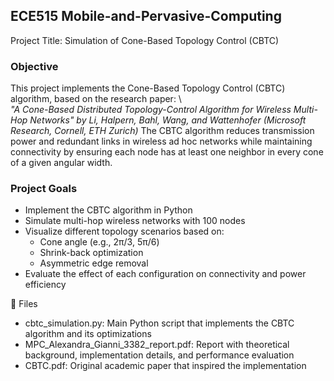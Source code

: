 ## ECE515 Mobile-and-Pervasive-Computing
Project Title: Simulation of Cone-Based Topology Control (CBTC)

### Objective
This project implements the Cone-Based Topology Control (CBTC) algorithm, based on the research paper: \\\
*"A Cone-Based Distributed Topology-Control Algorithm for Wireless Multi-Hop Networks" by Li, Halpern, Bahl, Wang, and Wattenhofer (Microsoft Research, Cornell, ETH Zurich)*
The CBTC algorithm reduces transmission power and redundant links in wireless ad hoc networks while maintaining connectivity by ensuring each node has at least one neighbor in every cone of a given angular width.

### Project Goals
- Implement the CBTC algorithm in Python
- Simulate multi-hop wireless networks with 100 nodes
- Visualize different topology scenarios based on:
  - Cone angle (e.g., 2π/3, 5π/6)
  - Shrink-back optimization
  - Asymmetric edge removal
- Evaluate the effect of each configuration on connectivity and power efficiency

📁 Files
- cbtc_simulation.py: Main Python script that implements the CBTC algorithm and its optimizations
- MPC_Alexandra_Gianni_3382_report.pdf: Report with theoretical background, implementation details, and performance evaluation
- CBTC.pdf: Original academic paper that inspired the implementation
